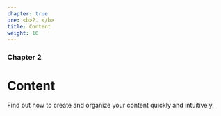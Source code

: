 ```yaml
---
chapter: true
pre: <b>2. </b>
title: Content
weight: 10
---
```


### Chapter 2

# Content

Find out how to create and organize your content quickly and intuitively.
